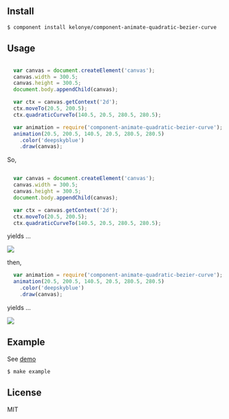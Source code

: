 Install
---

    $ component install kelonye/component-animate-quadratic-bezier-curve

Usage
---

```javascript

  var canvas = document.createElement('canvas');
  canvas.width = 300.5;
  canvas.height = 300.5;
  document.body.appendChild(canvas);

  var ctx = canvas.getContext('2d');
  ctx.moveTo(20.5, 200.5);
  ctx.quadraticCurveTo(140.5, 20.5, 280.5, 280.5);

  var animation = require('component-animate-quadratic-bezier-curve');
  animation(20.5, 200.5, 140.5, 20.5, 280.5, 280.5)
    .color('deepskyblue')
    .draw(canvas);

```

So,

```javascript

  var canvas = document.createElement('canvas');
  canvas.width = 300.5;
  canvas.height = 300.5;
  document.body.appendChild(canvas);

  var ctx = canvas.getContext('2d');
  ctx.moveTo(20.5, 200.5);
  ctx.quadraticCurveTo(140.5, 20.5, 280.5, 280.5);


```

yields ...

![](https://dl.dropbox.com/u/30162278/component-animate-quadratic-bezier-curve-a.png)

then,

```javascript
  var animation = require('component-animate-quadratic-bezier-curve');
  animation(20.5, 200.5, 140.5, 20.5, 280.5, 280.5)
    .color('deepskyblue')
    .draw(canvas);

```

yields ...

![](https://dl.dropbox.com/u/30162278/component-animate-quadratic-bezier-curve-b.png)


Example
---

See [demo](http://component-kelonye.rhcloud.com/#/523b4eef8acdd27159000004)

    $ make example

License
---

MIT